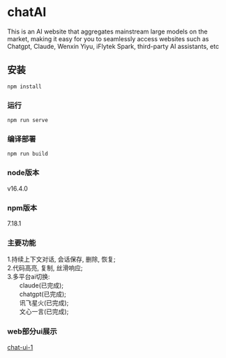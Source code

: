 # chatAI
This is an AI website that aggregates mainstream large models on the market, making it easy for you to seamlessly access websites such as Chatgpt, Claude, Wenxin Yiyu, iFlytek Spark, third-party AI assistants, etc

## 安装
```
npm install
```

### 运行
```
npm run serve
```

### 编译部署
```
npm run build
```

### node版本
v16.4.0  

### npm版本
7.18.1

### 主要功能
1.持续上下文对话, 会话保存, 删除, 恢复;  
2.代码高亮, 复制, 丝滑响应;  
3.多平台ai切换:  
&emsp;&emsp;claude(已完成);  
&emsp;&emsp;chatgpt(已完成);  
&emsp;&emsp;讯飞星火(已完成);  
&emsp;&emsp;文心一言(已完成);  

### web部分ui展示
[chat-ui-1](main-1.png)  

